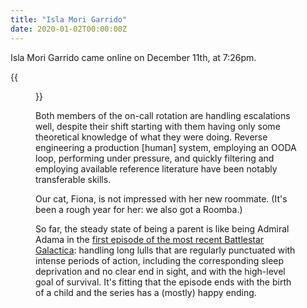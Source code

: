 ```yaml
---
title: "Isla Mori Garrido"
date: 2020-01-02T00:00:00Z
---
```


Isla Mori Garrido came online on December 11th, at 7:26pm. 

{{<figure src="/images/post/isla/04-Mori-4_small.jpg" link="/images/post/isla/04-Mori-4.jpg">}}

Both members of the on-call rotation are handling escalations well, despite
their shift starting with them having only some theoretical knowledge of what
they were doing. Reverse engineering a production [human] system, employing an
OODA loop, performing under pressure, and quickly filtering and employing
available reference literature have been notably transferable skills.

Our cat, Fiona, is not impressed with her new roommate. (It's been a rough year
for her: we also got a Roomba.)

So far, the steady state of being a parent is like being Admiral Adama in the
[first episode of the most recent Battlestar
Galactica](https://en.wikipedia.org/wiki/33_(Battlestar_Galactica)#Plot):
handling long lulls that are regularly punctuated with intense periods of
action, including the corresponding sleep deprivation and no clear end in
sight, and with the high-level goal of survival. It's fitting that the episode
ends with the birth of a child and the series has a (mostly) happy ending.
